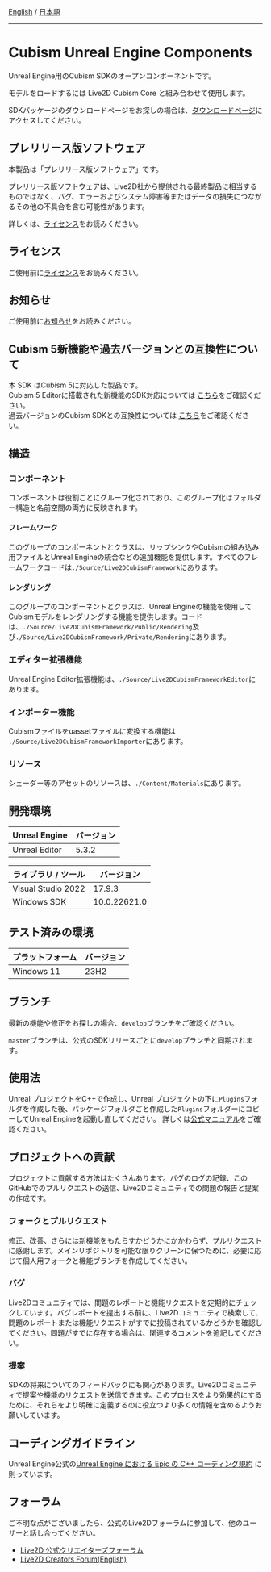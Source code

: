 [English](README.md) / [日本語](README.ja.md)

---

# Cubism Unreal Engine Components

Unreal Engine用のCubism SDKのオープンコンポーネントです。

モデルをロードするには Live2D Cubism Core と組み合わせて使用します。

SDKパッケージのダウンロードページをお探しの場合は、[ダウンロードページ](https://creatorsforum.live2d.com/c/cubism-sdk-ue-alpha/download/132)にアクセスしてください。

## プレリリース版ソフトウェア

本製品は「プレリリース版ソフトウェア」です。

プレリリース版ソフトウェアは、Live2D社から提供される最終製品に相当するものではなく、バグ、エラーおよびシステム障害等またはデータの損失につながるその他の不具合を含む可能性があります。

詳しくは、[ライセンス](LICENSE.md)をお読みください。

## ライセンス

ご使用前に[ライセンス](LICENSE.md)をお読みください。

## お知らせ

ご使用前に[お知らせ](NOTICE.ja.md)をお読みください。


## Cubism 5新機能や過去バージョンとの互換性について

本 SDK はCubism 5に対応した製品です。  
Cubism 5 Editorに搭載された新機能のSDK対応については [こちら](https://docs.live2d.com/cubism-sdk-manual/cubism-5-new-functions/)をご確認ください。  
過去バージョンのCubism SDKとの互換性については [こちら](https://docs.live2d.com/cubism-sdk-manual/compatibility-with-cubism-5/)をご確認ください。

## 構造

### コンポーネント

コンポーネントは役割ごとにグループ化されており、このグループ化はフォルダー構造と名前空間の両方に反映されます。

#### フレームワーク

このグループのコンポーネントとクラスは、リップシンクやCubismの組み込み用ファイルとUnreal Engineの統合などの追加機能を提供します。すべてのフレームワークコードは`./Source/Live2DCubismFramework`にあります。

#### レンダリング

このグループのコンポーネントとクラスは、Unreal Engineの機能を使用してCubismモデルをレンダリングする機能を提供します。コードは、`./Source/Live2DCubismFramework/Public/Rendering`及び`./Source/Live2DCubismFramework/Private/Rendering`にあります。

### エディター拡張機能

Unreal Engine Editor拡張機能は、`./Source/Live2DCubismFrameworkEditor`にあります。

### インポーター機能

Cubismファイルをuassetファイルに変換する機能は `./Source/Live2DCubismFrameworkImporter`にあります。

### リソース

シェーダー等のアセットのリソースは、`./Content/Materials`にあります。

## 開発環境

| Unreal Engine | バージョン |
| --- | --- |
| Unreal Editor | 5.3.2 |

| ライブラリ / ツール | バージョン |
| --- | --- |
| Visual Studio 2022 | 17.9.3 |
| Windows SDK | 10.0.22621.0 |

## テスト済みの環境

| プラットフォーム | バージョン |
| --- | --- |
| Windows 11 | 23H2 |


## ブランチ

最新の機能や修正をお探しの場合、`develop`ブランチをご確認ください。

`master`ブランチは、公式のSDKリリースごとに`develop`ブランチと同期されます。

## 使用法

Unreal プロジェクトをC++で作成し、Unreal プロジェクトの下に`Plugins`フォルダを作成した後、パッケージフォルダごと作成した`Plugins`フォルダーにコピーしてUnreal Engineを起動し直してください。
詳しくは[公式マニュアル](https://docs.live2d.com/cubism-sdk-manual/cubism-sdk-for-unreal-engine/)をご確認ください。

## プロジェクトへの貢献

プロジェクトに貢献する方法はたくさんあります。バグのログの記録、このGitHubでのプルリクエストの送信、Live2Dコミュニティでの問題の報告と提案の作成です。

### フォークとプルリクエスト

修正、改善、さらには新機能をもたらすかどうかにかかわらず、プルリクエストに感謝します。メインリポジトリを可能な限りクリーンに保つために、必要に応じて個人用フォークと機能ブランチを作成してください。

### バグ

Live2Dコミュニティでは、問題のレポートと機能リクエストを定期的にチェックしています。バグレポートを提出する前に、Live2Dコミュニティで検索して、問題のレポートまたは機能リクエストがすでに投稿されているかどうかを確認してください。問題がすでに存在する場合は、関連するコメントを追記してください。

### 提案

SDKの将来についてのフィードバックにも関心があります。Live2Dコミュニティで提案や機能のリクエストを送信できます。このプロセスをより効果的にするために、それらをより明確に定義するのに役立つより多くの情報を含めるようお願いしています。

## コーディングガイドライン

Unreal Engine公式の[Unreal Engine における Epic の C++ コーディング規約](https://dev.epicgames.com/documentation/ja-jp/unreal-engine/epic-cplusplus-coding-standard-for-unreal-engine) に則っています。

## フォーラム

ご不明な点がございましたら、公式のLive2Dフォーラムに参加して、他のユーザーと話し合ってください。

- [Live2D 公式クリエイターズフォーラム](https://creatorsforum.live2d.com/)
- [Live2D Creators Forum(English)](https://community.live2d.com/)
